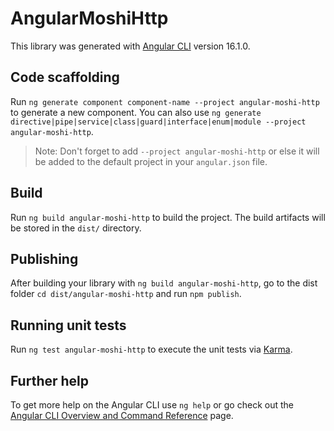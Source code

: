 # AngularMoshiHttp

This library was generated with [Angular CLI](https://github.com/angular/angular-cli) version 16.1.0.

## Code scaffolding

Run `ng generate component component-name --project angular-moshi-http` to generate a new component. You can also use `ng generate directive|pipe|service|class|guard|interface|enum|module --project angular-moshi-http`.
> Note: Don't forget to add `--project angular-moshi-http` or else it will be added to the default project in your `angular.json` file. 

## Build

Run `ng build angular-moshi-http` to build the project. The build artifacts will be stored in the `dist/` directory.

## Publishing

After building your library with `ng build angular-moshi-http`, go to the dist folder `cd dist/angular-moshi-http` and run `npm publish`.

## Running unit tests

Run `ng test angular-moshi-http` to execute the unit tests via [Karma](https://karma-runner.github.io).

## Further help

To get more help on the Angular CLI use `ng help` or go check out the [Angular CLI Overview and Command Reference](https://angular.io/cli) page.
